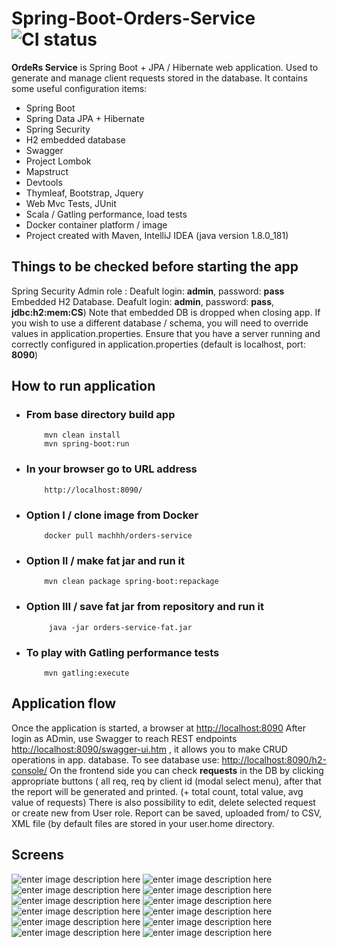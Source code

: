﻿
# Spring-Boot-Orders-Service  ![CI status](https://img.shields.io/badge/build-passing-brightgreen.svg)

**OrdeRs Service** is Spring Boot + JPA / Hibernate web application. Used to generate and manage client requests stored in the database. 
It contains some useful configuration items:

-   Spring Boot 
-   Spring Data JPA + Hibernate
-   Spring Security 
-   H2 embedded database
-   Swagger 
-   Project Lombok
-   Mapstruct
- Devtools
-   Thymleaf, Bootstrap, Jquery
-   Web Mvc Tests, JUnit
-   Scala / Gatling performance, load tests
- Docker container platform / image
-  Project created with Maven, IntelliJ IDEA (java version 1.8.0_181)

##  **Things to be checked before starting the app**
Spring Security Admin role : Deafult  login: **admin**, password: **pass**
Embedded H2 Database. Deafult  login: **admin**, password: **pass**, **jdbc:h2:mem:CS**) Note that embedded DB is dropped when closing app. If you wish to use a different database / schema, you will need to override values in application.properties. Ensure that you have a server running and correctly configured in application.properties (default is localhost, port: **8090**)

##  How to run application

-   ### From base directory build app
			mvn clean install
			mvn spring-boot:run
-   ### In your browser go to URL address
			http://localhost:8090/
-   ### Option I / clone image from Docker
			docker pull machhh/orders-service
-   ### Option II / make fat jar and run it
			mvn clean package spring-boot:repackage
-  ### Option III / save fat jar from repository and run it
			java -jar orders-service-fat.jar
-   ### To play with Gatling performance tests
			mvn gatling:execute
 
## Application flow
Once the application is started, a browser at [http://localhost:8090](http://localhost:8090)
After login as ADmin, use Swagger to reach REST endpoints [http://localhost:8090/swagger-ui.htm](http://localhost:8090/swagger-ui.htm) , it allows you to make CRUD operations in app. database. To see database use: [http://localhost:8090/h2-console/](http://localhost:8090/h2-console/) 
On the frontend side you can check **requests** in the DB by clicking appropriate  buttons ( all req, req by client id (modal select menu), after that the  report will be generated and printed. (+ total count, total value, avg value of requests) There is also possibility to edit, delete selected request or create new from User role. Report can be saved, uploaded from/ to CSV, XML file (by default files are stored in your user.home directory.

##  Screens
![enter image description here](https://lh3.googleusercontent.com/v8idSv0MBjQSOZfkjXm4nSpjs24MLMp8i9voEyyLLpoLt_C5uQru-rNreQXD9qxi8aEJ0R0PZMFo=s0)
![enter image description here](https://lh3.googleusercontent.com/gDy6F-6ysnr0UEvX0G5FaK_I4MnHrO2zTLyTa9h1YeJbh3_iWaJ9pI9gc8X3pDhk4W8M2fUwUfmS=s0)
![enter image description here](https://lh3.googleusercontent.com/zoeQ4lWXBr1KyBol3KNN5f1MDhKYk8wtcc2W9EJH3tSuNs2Sqy4gRok6bZHxLQq7iKF4cpcRkKez=s0)
![enter image description here](https://lh3.googleusercontent.com/fygaQfRFegKWnsBjLXcro6uUzgLQIXdU3-CK8YzKZxQGqe6QsoEV1scbX1rycb16YzeDU3BEDufA=s0)
![enter image description here](https://lh3.googleusercontent.com/RqkuP-AjFZhSqeFP7e7IttD4u_VMF336N3mkghV6wDQJ75WdAMC_SVIj8Fo1T140LoQc-D4NEwPW=s0)
![enter image description here](https://lh3.googleusercontent.com/Quz8dI4-dMMi8T4ddqENWBtKZMDkr53YjyJ6j_M3tbajTu5pH-549IJTNHi5Tt992_OE28W9KoMX=s0)
![enter image description here](https://lh3.googleusercontent.com/G7kiGUL8JebgWjGlFzHnU_MuMyw2sDgokLVuh41fRpSsEHIvr5wAvJz-x9ZooDXKqYf7xMhvIX-v=s0)
![enter image description here](https://lh3.googleusercontent.com/hm7oQbCVrikLqOLBWiorPSVPTIZFU4HMnHO3N0J1du4oPvX07uHQ2Z2Q-NE8ijWw8SOLr7NvpqL1=s0)
![enter image description here](https://lh3.googleusercontent.com/3DNyzEYpttkLelDyWA0dtHaEmJdpc-1cD-GFMt9Ubr0SghjPIJwkQc4hvaYHYc6WtHwam-Ol-31a=s0)
![enter image description here](https://lh3.googleusercontent.com/jIO4rHPskBeKOrYkAIDX3aNa1bDs89CrCTEBltwOkRBeDSxUvVzMskcAWP4u4gifIPSdJ3BGpR47=s0)
![enter image description here](https://lh3.googleusercontent.com/hJj_iYuwLauSwbvSrzjfOgka39xgGIU4_X_CfagagQKP1oYcpE8uhE01atcQRX7eJz6XeRXdMW8v=s0)
![enter image description here](https://lh3.googleusercontent.com/a-xBV-svkbOwcPokP8KGvOLl-zhYEnAGj4WQnbC7943WqSzujQUKD5lLZWf-KlmhazoM6-fATiAI=s0)
